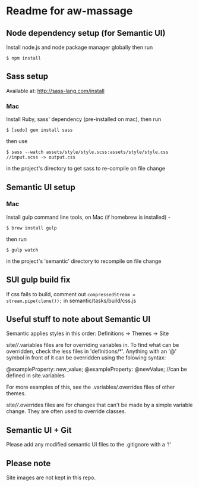 # Readme for aw-massage

## Node dependency setup (for Semantic UI)
Install node.js and node package manager globally
then run
```
$ npm install
```

## Sass setup
Available at: http://sass-lang.com/install

### Mac

Install Ruby, sass' dependency (pre-installed on mac), then run
```
$ [sudo] gem install sass
```

then use 
```
$ sass --watch assets/style/style.scss:assets/style/style.css //input.scss -> output.css
```
in the project's directory to get sass to re-compile on file change

## Semantic UI setup

### Mac

Install gulp command line tools, on Mac (if homebrew is installed) - 
```
$ brew install gulp
```
then run
```
$ gulp watch
```
in the project's 'semantic' directory to recompile on file change

## SUI gulp build fix

If css fails to build, comment out `compressedStream = stream.pipe(clone());` in semantic/tasks/build/css.js

## Useful stuff to note about Semantic UI

Semantic applies styles in this order:
Definitions -> Themes -> Site

site/*/*.variables files are for overriding variables in. To find what can be overridden, check the less files in 'definitions/*'. Anything with an '@' symbol in front of it can be overridden using the folowing syntax:

@exampleProperty: new_value;
@exampleProperty: @newValue; //can be defined in site.variables

For more examples of this, see the .variables/.overrides files of other themes.

site/*/*.overrides files are for changes that can't be made by a simple variable change. They are often used to override classes.

## Semantic UI + Git
Please add any modified semantic UI files to the .gitignore with a '!'

## Please note
Site images are not kept in this repo.